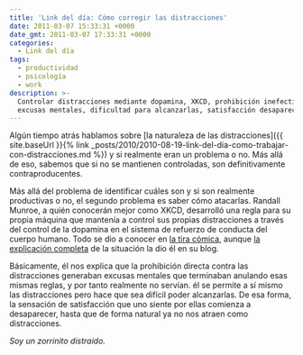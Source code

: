 ```yaml
---
title: 'Link del día: Cómo corregir las distracciones'
date: 2011-03-07 15:33:31 +0000
date_gmt: 2011-03-07 17:33:31 +0000
categories:
  - Link del día
tags:
  - productividad
  - psicología
  - work
description: >-
  Controlar distracciones mediante dopamina, XKCD, prohibición inefectiva,
  excusas mentales, dificultad para alcanzarlas, satisfacción desaparece.
---
```



Algún tiempo atrás hablamos sobre [la naturaleza de las distracciones]({{ site.baseUrl }}{% link _posts/2010/2010-08-19-link-del-dia-como-trabajar-con-distracciones.md %}) y si realmente eran un problema o no. Más allá de eso, sabemos que si no se mantienen controladas, son definitivamente contraproducentes.

Más allá del problema de identificar cuáles son y si son realmente productivas o no, el segundo problema es saber cómo atacarlas. Randall Munroe, a quién conocerán mejor como XKCD, desarrolló una regla para su propia máquina que mantenía a control sus propias distracciones a través del control de la dopamina en el sistema de refuerzo de conducta del cuerpo humano. Todo se dio a conocer en [la tira cómica](http://xkcd.com/862/), aunque [la explicación completa](http://blog.xkcd.com/2011/02/18/distraction-affliction-correction-extensio/) de la situación la dio él en su blog.

Básicamente, él nos explica que la prohibición directa contra las distracciones generaban excusas mentales que terminaban anulando esas mismas reglas, y por tanto realmente no servían. él se permite a sí mismo las distracciones pero hace que sea difícil poder alcanzarlas. De esa forma, la sensación de satisfacción que uno siente por ellas comienza a desaparecer, hasta que de forma natural ya no nos atraen como distracciones.

_Soy un zorrinito distraído._
